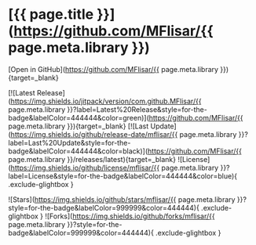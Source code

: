 # [{{ page.title }}](https://github.com/MFlisar/{{ page.meta.library }})

[Open in GitHub](https://github.com/MFlisar/{{ page.meta.library }}){target=_blank}

<!--
<a href="https://github.com/MFlisar/{{ page.meta.library }}" target="_blank"><img alt="Github" src="https://img.shields.io/badge/Github-444444?style=for-the-badge&amp;logo=github&amp;logoColor=white"></a> <a href="https://jitpack.io/#MFlisar/{{ page.meta.library }}" target="_blank"><img alt="Jitpack" src="https://img.shields.io/badge/Jitpack-888888?style=for-the-badge&amp;logo=github&amp;logoColor=white"></a> 
-->

<!--
:material-star-outline: <span id="stars"></span> :material-source-fork: <span id="forks"></span>
-->

[![Latest Release](https://img.shields.io/jitpack/version/com.github.MFlisar/{{ page.meta.library }}?label=Latest%20Release&style=for-the-badge&labelColor=444444&color=green)](https://github.com/MFlisar/{{ page.meta.library }}){target=_blank}
[![Last Update](https://img.shields.io/github/release-date/mflisar/{{ page.meta.library }}?label=Last%20Update&style=for-the-badge&labelColor=444444&color=black)](https://github.com/MFlisar/{{ page.meta.library }}/releases/latest){target=_blank}
![License](https://img.shields.io/github/license/mflisar/{{ page.meta.library }}?label=License&style=for-the-badge&labelColor=444444&color=blue){ .exclude-glightbox }

![Stars](https://img.shields.io/github/stars/mflisar/{{ page.meta.library }}?style=for-the-badge&labelColor=999999&color=444444){ .exclude-glightbox }
![Forks](https://img.shields.io/github/forks/mflisar/{{ page.meta.library }}?style=for-the-badge&labelColor=999999&color=444444){ .exclude-glightbox }
<!--
![Size](https://img.shields.io/github/repo-size/mflisar/{{ page.meta.library }}?style=for-the-badge&labelColor=f00&color=444444)
-->

